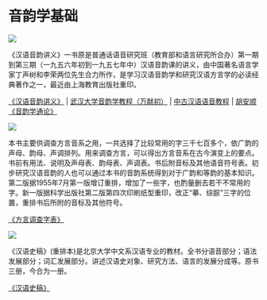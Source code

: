 # 音韵学基础

![](http://www.cssn.cn/yyx/yyx_slqh/201612/W020161223366798238897.jpg)

《汉语音韵讲义》一书原是普通话语音研究班（教育部和语言研究所合办）第一期到第三期（一九五六年初到一九五七年中）汉语音韵课的讲义，由中国著名语言学家丁声树和李荣两位先生合力所作，是学习汉语音韵学和研究汉语方言学的必读经典著作之一，最近由上海教育出版社重印。

[《汉语音韵讲义》](https://book.douban.com/subject/5391066/) | [武汉大学音韵学教程（万献初）](https://www.bilibili.com/video/av11834886?from=search&seid=7959427735466072071) | [中古汉语语音教程](https://www.bilibili.com/video/av187189?from=search&seid=1354186176496294159) | [胡安顺《音韵学通论》](https://book.douban.com/subject/1121971/)

![](https://timgsa.baidu.com/timg?image&quality=80&size=b9999_10000&sec=1554926703457&di=8a5b2050f9e8e1c49804bb4f5d918323&imgtype=0&src=http%3A%2F%2Fimg3.doubanio.com%2Flpic%2Fs1678052.jpg)

本书主要供调查方言音系之用，一共选择了比较常用的字三千七百多个，依广韵的声母、韵母、声调排列。用来调查方言，可以得出方言音系在古今演变上的要点。书前有用法、说明及声母表、韵母表、声调表。书后附音标及其他语音符号表。初步研究汉语音韵的人也可以通过本书的音韵系统得到对于广韵和等韵的基本知识。
第二版据1955年7月第一版增订重排，增加了一些字，也酌量删去若干不常用的字。新一版据科学出版社第二版第四次印刷纸型重印，改正“摹、综腙”三字的位置，重排书后所附的音标及其他符号。

[《方言调查字表》](https://book.douban.com/subject/1011712/)

![](http://img3.jarhu.com/goodimages/201207/05/di1341455381702.jpg)

《汉语史稿》(重排本)是北京大学中文系汉语专业的教材。全书分语音部分；语法发展部分；词汇发展部分。讲述汉语史对象、研究方法、语言的发展分成等。原书三册，今合为一册。

[《汉语史稿》](https://book.douban.com/subject/1416340/)

